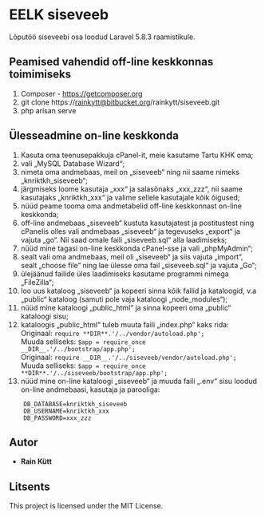 # EELK siseveeb

Lõputöö siseveebi osa loodud Laravel 5.8.3 raamistikule.

## Peamised vahendid off-line keskkonnas toimimiseks

1. Composer - https://getcomposer.org
2. git clone https://rainkytt@bitbucket.org/rainkytt/siseveeb.git
3. php arisan serve

## Ülesseadmine on-line keskkonda

1. Kasuta oma teenusepakkuja cPanel-it, meie kasutame Tartu KHK oma;
2. vali „MySQL Database Wizard“;
3. nimeta oma andmebaas, meil on „siseveeb“ ning nii saame nimeks „knriktkh_siseveeb“;
4. järgmiseks loome kasutaja „xxx“ ja salasõnaks „xxx_zzz“, nii saame kasutajaks „knriktkh_xxx“ ja valime sellele kasutajale kõik õigused;
5. nüüd peame tooma oma andmetabelid off-line keskkonnast on-line keskkonda;
6. off-line andmebaas „siseveeb“ kustuta kasutajatest ja postitustest ning cPanelis olles vali andmebaas „siseveeb“ ja tegevuseks „export“ ja vajuta „go“. Nii saad omale faili „siseveeb.sql“ alla laadimiseks;
7. nüüd mine tagasi on-line keskkonda cPanel-sse ja vali „phpMyAdmin“;
8. sealt vali oma andmebaas, meil oli „siseveeb“ ja siis vajuta „import“, sealt „choose file“ ning lae ülesse oma fail „siseveeb.sql“ ja vajuta „Go“;
9. ülejäänud failide üles laadimiseks kasutame programmi nimega „FileZilla“;
10. loo uus kataloog „siseveeb“ ja kopeeri sinna kõik failid ja kataloogid, v.a „public“ kataloog (samuti pole vaja kataloogi „node_modules“);
11. nüüd mine kataloogi „public_html“ ja sinna kopeeri oma „public“ kataloogi sisu;
12. kataloogis „public_html“ tuleb muuta faili „index.php“ kaks rida:  
    Originaal: `require **DIR**.'/../vendor/autoload.php';`  
    Muuda selliseks: `$app = require_once __DIR__.'/../bootstrap/app.php';`  
    Originaal: `require __DIR__.'/../siseveeb/vendor/autoload.php';`  
    Muuda selliseks: `$app = require_once **DIR**.'/../siseveeb/bootstrap/app.php';`
13. nüüd mine on-line kataloogi „siseveeb“ ja muuda faili „.env“ sisu loodud on-line andmebaasi, kasutaja ja parooliga:

```
    DB_DATABASE=knriktkh_siseveeb
    DB_USERNAME=knriktkh_xxx
    DB_PASSWORD=xxx_zzz
```

## Autor

-   **Rain Kütt**

## Litsents

This project is licensed under the MIT License.
